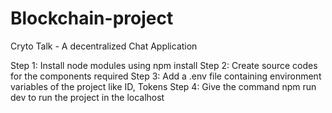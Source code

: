 # Blockchain-project

Cryto Talk - A decentralized Chat Application

Step 1: Install node modules using npm install
Step 2: Create source codes for the components required
Step 3: Add a .env file containing environment variables of the project like ID, Tokens
Step 4: Give the command npm run dev to run the project in the localhost
